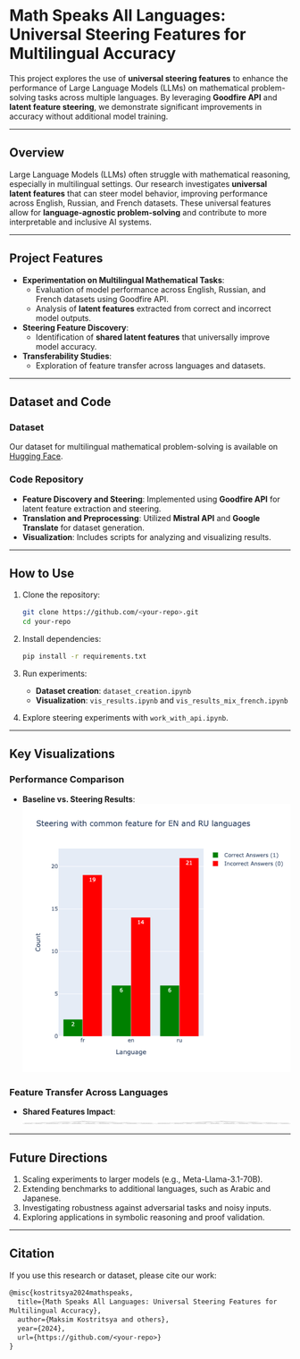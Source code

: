 # **Math Speaks All Languages: Universal Steering Features for Multilingual Accuracy**

This project explores the use of **universal steering features** to enhance the performance of Large Language Models (LLMs) on mathematical problem-solving tasks across multiple languages. By leveraging **Goodfire API** and **latent feature steering**, we demonstrate significant improvements in accuracy without additional model training.

---

## **Overview**

Large Language Models (LLMs) often struggle with mathematical reasoning, especially in multilingual settings. Our research investigates **universal latent features** that can steer model behavior, improving performance across English, Russian, and French datasets. These universal features allow for **language-agnostic problem-solving** and contribute to more interpretable and inclusive AI systems.

---

## **Project Features**

- **Experimentation on Multilingual Mathematical Tasks**:
  - Evaluation of model performance across English, Russian, and French datasets using Goodfire API.
  - Analysis of **latent features** extracted from correct and incorrect model outputs.
- **Steering Feature Discovery**:
  - Identification of **shared latent features** that universally improve model accuracy.
- **Transferability Studies**:
  - Exploration of feature transfer across languages and datasets.

---

## **Dataset and Code**

### **Dataset**
Our dataset for multilingual mathematical problem-solving is available on [Hugging Face](https://huggingface.co/datasets/Maksim-KOS/ai_interpretability_hack).

### **Code Repository**
- **Feature Discovery and Steering**: Implemented using **Goodfire API** for latent feature extraction and steering.
- **Translation and Preprocessing**: Utilized **Mistral API** and **Google Translate** for dataset generation.
- **Visualization**: Includes scripts for analyzing and visualizing results.

---

## **How to Use**

1. Clone the repository:
   ```bash
   git clone https://github.com/<your-repo>.git
   cd your-repo
   ```

2. Install dependencies:
   ```bash
   pip install -r requirements.txt
   ```

3. Run experiments:
   - **Dataset creation**: `dataset_creation.ipynb`
   - **Visualization**: `vis_results.ipynb` and `vis_results_mix_french.ipynb`

4. Explore steering experiments with `work_with_api.ipynb`.

---

## **Key Visualizations**

### **Performance Comparison**
- **Baseline vs. Steering Results**:
  ![Results](en_ru.png)

### **Feature Transfer Across Languages**
- **Shared Features Impact**:
  ![Feature Groups](feature_groups.png)

---

## **Future Directions**

1. Scaling experiments to larger models (e.g., Meta-Llama-3.1-70B).
2. Extending benchmarks to additional languages, such as Arabic and Japanese.
3. Investigating robustness against adversarial tasks and noisy inputs.
4. Exploring applications in symbolic reasoning and proof validation.

---

## **Citation**

If you use this research or dataset, please cite our work:
```
@misc{kostritsya2024mathspeaks,
  title={Math Speaks All Languages: Universal Steering Features for Multilingual Accuracy},
  author={Maksim Kostritsya and others},
  year={2024},
  url={https://github.com/<your-repo>}
}
```
